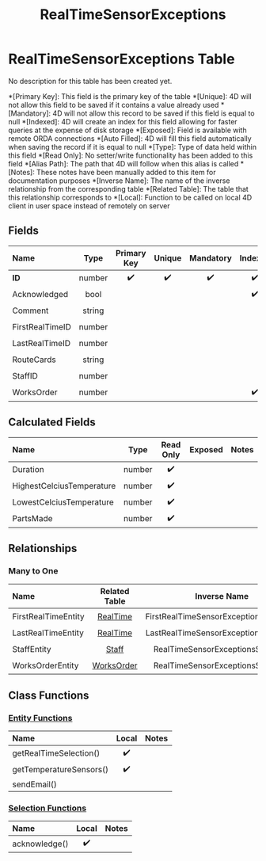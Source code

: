 ﻿---
layout: default
title: RealTimeSensorExceptions
parent: Tables
---
# RealTimeSensorExceptions Table
No description for this table has been created yet.

*[Primary Key]: This field is the primary key of the table
*[Unique]: 4D will not allow this field to be saved if it contains a value already used
*[Mandatory]: 4D will not allow this record to be saved if this field is equal to null
*[Indexed]: 4D will create an index for this field allowing for faster queries at the expense of disk storage
*[Exposed]: Field is available with remote ORDA connections
*[Auto Filled]: 4D will fill this field automatically when saving the record if it is equal to null
*[Type]: Type of data held within this field
*[Read Only]: No setter/write functionality has been added to this field
*[Alias Path]: The path that 4D will follow when this alias is called
*[Notes]: These notes have been manually added to this item for documentation purposes
*[Inverse Name]: The name of the inverse relationship from the corresponding table
*[Related Table]: The table that this relationship corresponds to
*[Local]: Function to be called on local 4D client in user space instead of remotely on server
## Fields

|Name|Type|Primary Key|Unique|Mandatory|Indexed|Exposed|Auto Filled|Notes|
|:---|:---:|:---:|:---:|:---:|:---:|:---:|:---:|:---:|
|**ID**|number|✔️|✔️|✔️|✔️|✔️|✔️||
|Acknowledged|bool||||✔️|✔️|||
|Comment|string|||||✔️|||
|FirstRealTimeID|number|||||✔️|||
|LastRealTimeID|number|||||✔️|||
|RouteCards|string|||||✔️|||
|StaffID|number|||||✔️|||
|WorksOrder|number||||✔️|✔️|||

## Calculated Fields

|Name|Type|Read Only|Exposed|Notes|
|:---|:---:|:---:|:---:|:---:|
|Duration|number|✔️|||
|HighestCelciusTemperature|number|✔️|||
|LowestCelciusTemperature|number|✔️|||
|PartsMade|number|✔️|||

## Relationships
### Many to One

|Name|Related Table|Inverse Name|Exposed|Notes|
|:---|:---:|:---:|:---:|:---:|
|FirstRealTimeEntity|[RealTime](RealTime.md)|FirstRealTimeSensorExceptionsSelection|✔️||
|LastRealTimeEntity|[RealTime](RealTime.md)|LastRealTimeSensorExceptionsSelection|✔️||
|StaffEntity|[Staff](Staff.md)|RealTimeSensorExceptionsSelection|✔️||
|WorksOrderEntity|[WorksOrder](WorksOrder.md)|RealTimeSensorExceptionsSelection|✔️||

## Class Functions

### [Entity Functions](https://github.com/synthotec/SynthoTec-4D/blob/main/Project/Sources/Classes/RealTimeSensorExceptionsEntity.4dm)

|Name|Local|Notes|
|:---|:---:|:---:|
|getRealTimeSelection()|✔️||
|getTemperatureSensors()|✔️||
|sendEmail()|||

### [Selection Functions](https://github.com/synthotec/SynthoTec-4D/blob/main/Project/Sources/Classes/RealTimeSensorExceptionsSelection.4dm)

|Name|Local|Notes|
|:---|:---:|:---:|
|acknowledge()|✔️||